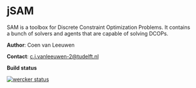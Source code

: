 jSAM
====

SAM is a toolbox for Discrete Constraint Optimization Problems. It contains a bunch of solvers and agents that are capable of solving DCOPs.

**Author**: Coen van Leeuwen

**Contact**: [c.j.vanleeuwen-2@tudelft.nl](mailto:c.j.vanleeuwen-2@tudelft.nl)

__Build status__

[![wercker status](https://app.wercker.com/status/7c008e8a71255d41acf036c84fa36cea/m/master "wercker status")](https://app.wercker.com/project/byKey/7c008e8a71255d41acf036c84fa36cea)
